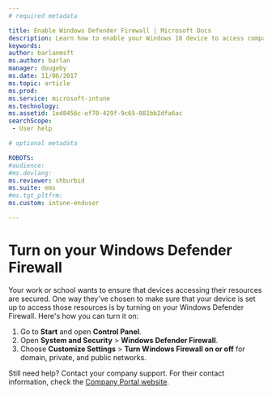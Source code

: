 ```yaml
---
# required metadata

title: Enable Windows Defender Firewall | Microsoft Docs
description: Learn how to enable your Windows 10 device to access company resources by turning on your firewall.
keywords:
author: barlanmsft
ms.author: barlan
manager: dougeby
ms.date: 11/06/2017
ms.topic: article
ms.prod:
ms.service: microsoft-intune
ms.technology:
ms.assetid: 1ed8456c-ef70-429f-9c65-081bb2dfa6ac
searchScope:
 - User help

# optional metadata

ROBOTS:   
#audience:
#ms.devlang:
ms.reviewer: shburbid
ms.suite: ems
#ms.tgt_pltfrm:
ms.custom: intune-enduser

---
```


# Turn on your Windows Defender Firewall

Your work or school wants to ensure that devices accessing their resources are secured. One way they've chosen to make sure that your device is set up to access those resources is by turning on your Windows Defender Firewall. Here's how you can turn it on:

1. Go to **Start** and open **Control Panel**.
2. Open **System and Security** > **Windows Defender Firewall**.
3. Choose **Customize Settings** > **Turn Windows Firewall on or off** for domain, private, and public networks.

Still need help? Contact your company support. For their contact information, check the [Company Portal website](https://portal.manage.microsoft.com#HelpDeskDialog).
